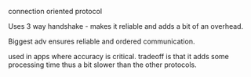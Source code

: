 connection oriented protocol 

Uses 3 way handshake - makes it reliable and adds a bit of an overhead. 

Biggest adv ensures reliable and ordered communication. 

used in apps where accuracy is critical.
tradeoff is that it adds some processing time thus a bit slower than the other protocols.
